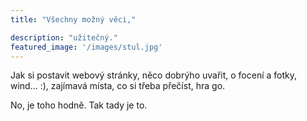 ```yaml
---
title: "Všechny možný věci,"

description: "užitečný."
featured_image: '/images/stul.jpg'
---
```

Jak si postavit webový stránky, něco dobrýho uvařit, o focení a fotky, wind... :), zajímavá místa, co si třeba přečíst, hra go.

No, je toho hodně. Tak tady je to.


